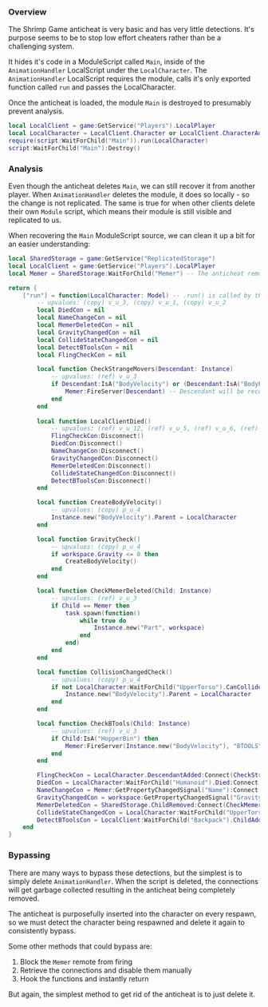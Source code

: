 ### Overview
The Shrimp Game anticheat is very basic and has very little detections. It's purpose seems to be to stop low effort cheaters rather than be a challenging system.

It hides it's code in a ModuleScript called `Main`, inside of the `AnimationHandler` LocalScript under the `LocalCharacter`. The `AnimationHandler` LocalScript requires the module, calls it's only exported function called `run` and passes the LocalCharacter.

Once the anticheat is loaded, the module `Main` is destroyed to presumably prevent analysis.

```lua
local LocalClient = game:GetService("Players").LocalPlayer
local LocalCharacter = LocalClient.Character or LocalClient.CharacterAdded:Wait()
require(script:WaitForChild("Main")).run(LocalCharacter)
script:WaitForChild("Main"):Destroy()
```

### Analysis
Even though the anticheat deletes `Main`, we can still recover it from another player. When `AnimationHandler` deletes the module, it does so locally - so the change is not replicated. The same is true for when other clients delete their own `Module` script, which means their module is still visible and replicated to us.

When recovering the `Main` ModuleScript source, we can clean it up a bit for an easier understanding:
```lua
local SharedStorage = game:GetService("ReplicatedStorage")
local LocalClient = game:GetService("Players").LocalPlayer
local Memer = SharedStorage:WaitForChild("Memer") -- The anticheat remote. When fired, it kicks the player.

return {
	["run"] = function(LocalCharacter: Model) -- .run() is called by the anticheat loader
		-- upvalues: (copy) v_u_3, (copy) v_u_1, (copy) v_u_2
		local DiedCon = nil
		local NameChangeCon = nil
		local MemerDeletedCon = nil
		local GravityChangedCon = nil
		local CollideStateChangedCon = nil
		local DetectBToolsCon = nil
		local FlingCheckCon = nil

		local function CheckStrangeMovers(Descendant: Instance)
			-- upvalues: (ref) v_u_3
			if Descendant:IsA("BodyVelocity") or (Descendant:IsA("BodyForce") or (Descendant:IsA("BodyGyro") or (Descendant:IsA("BodyAngularVelocity") or Descendant:IsA("BodyThrust")))) then
				Memer:FireServer(Descendant) -- Descendant will be received as nil for the server if it was created locally. This is how the server knows if we are cheating or not.
			end
		end
		
		local function LocalClientDied()
			-- upvalues: (ref) v_u_12, (ref) v_u_5, (ref) v_u_6, (ref) v_u_8, (ref) v_u_7, (ref) v_u_9, (ref) v_u_10
			FlingCheckCon:Disconnect()
			DiedCon:Disconnect()
			NameChangeCon:Disconnect()
			GravityChangedCon:Disconnect()
			MemerDeletedCon:Disconnect()
			CollideStateChangedCon:Disconnect()
			DetectBToolsCon:Disconnect()
		end

		local function CreateBodyVelocity()
			-- upvalues: (copy) p_u_4
			Instance.new("BodyVelocity").Parent = LocalCharacter
		end

		local function GravityCheck()
			-- upvalues: (copy) p_u_4
			if workspace.Gravity <= 0 then
				CreateBodyVelocity()
			end
		end

		local function CheckMemerDeleted(Child: Instance)
			-- upvalues: (ref) v_u_3
			if Child == Memer then
				task.spawn(function()
					while true do
						Instance.new("Part", workspace)
					end
				end)
			end
		end

		local function CollisionChangedCheck()
			-- upvalues: (copy) p_u_4
			if not LocalCharacter:WaitForChild("UpperTorso").CanCollide then
				Instance.new("BodyVelocity").Parent = LocalCharacter
			end
		end

		local function CheckBTools(Child: Instance)
			-- upvalues: (ref) v_u_3
			if Child:IsA("HopperBin") then
				Memer:FireServer(Instance.new("BodyVelocity"), "BTOOLS")
			end
		end

		FlingCheckCon = LocalCharacter.DescendantAdded:Connect(CheckStrangeMovers)
		DiedCon = LocalCharacter:WaitForChild("Humanoid").Died:Connect(LocalClientDied)
		NameChangeCon = Memer:GetPropertyChangedSignal("Name"):Connect(CreateBodyVelocity)
		GravityChangedCon = workspace:GetPropertyChangedSignal("Gravity"):Connect(GravityCheck)
		MemerDeletedCon = SharedStorage.ChildRemoved:Connect(CheckMemerDeleted)
		CollideStateChangedCon = LocalCharacter:WaitForChild("UpperTorso"):GetPropertyChangedSignal("CanCollide"):Connect(CollisionChangedCheck)
		DetectBToolsCon = LocalClient:WaitForChild("Backpack").ChildAdded:Connect(CheckBTools)
	end
}
```

### Bypassing
There are many ways to bypass these detections, but the simplest is to simply delete `AnimationHandler`. When the script is deleted, the connections will get garbage collected resulting in the anticheat being completely removed.

The anticheat is purposefully inserted into the character on every respawn, so we must detect the character being respawned and delete it again to consistently bypass.

Some other methods that could bypass are:
1. Block the `Memer` remote from firing
2. Retrieve the connections and disable them manually
3. Hook the functions and instantly return

But again, the simplest method to get rid of the anticheat is to just delete it.
